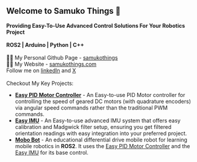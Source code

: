 ## Welcome to Samuko Things 👋

**Providing Easy-To-Use Advanced Control Solutions For Your Robotics Project**
</br></br>
**ROS2 | Arduino | Python | C++**
</br></br>
👩‍💻 My Personal Github Page - [samukothings](https://github.com/samuko-things)
</br>
👩‍💻 My Website - [samukothings.com](https://samukothings.com/)
</br>
Follow me on [linkedIn](www.linkedin.com/in/samuel-obiagba-a61316196) and [X](https://x.com/Samuel_Obiagba)
</br></br>
Checkout My Key Projects:
* [**Easy PID Motor Controller**](https://github.com/samuko-things-company/epmc_documentation) - An Easy-to-use PID Motor controller for controlling the speed of geared DC motors (with quadrature encoders) via angular speed commands rather than the traditional PWM commands.
* [**Easy IMU**](https://github.com/samuko-things-company/eimu_documentation) - An Easy-to-use advanced IMU system that offers easy calibration and Madgwick filter setup, ensuring you get filtered orientation readings with easy integration into your preferred project.
* [**Mobo Bot**]() - An educational differential drive mobile robot for learning mobile robotics in **ROS2**. It uses the [Easy PID Motor Controller](https://github.com/samuko-things-company/epmc_documentation) and the [Easy IMU](https://github.com/samuko-things-company/eimu_documentation) for its base control.
